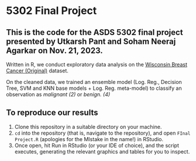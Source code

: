 # 5302 Final Project

## This is the code for the ASDS 5302 final project presented by Utkarsh Pant and Soham Neeraj Agarkar on Nov. 21, 2023.

Written in R, we conduct exploratory data analysis on the [Wisconsin Breast Cancer (Original)](https://archive.ics.uci.edu/dataset/15/breast+cancer+wisconsin+original) dataset.

On the cleaned data, we trained an ensemble model (Log. Reg., Decision Tree, SVM and KNN base models + Log. Reg. meta-model) to classify an observation as _malignant (2)_ or _benign. (4)_

## To reproduce our results

1. Clone this repository in a suitable directory on your machine.
2. `cd` into the repository (that is, navigate to the repository), and open `FInal Project.R` (apologies for the MIstake in the name!) in RStudio.
3. Once open, hit Run in RStudio (or your IDE of choice), and the script executes, generating the relevant graphics and tables for you to inspect.
